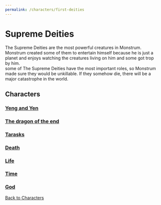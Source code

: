 ```yaml
---
permalink: /characters/first-deities
---
```

# Supreme Deities 
The Supreme Deities are the most powerful creatures in Monstrum. Monstrum created some of them to entertain himself because he is just a planet and enjoys watching the creatures living on him and some got trop by him.   
some of The Supreme Deities have the most important roles, so Monstrum made sure they would be unkillable. If they somehow die, there will be a major catastrophe in the world.

## Characters
###  [Yeng and Yen](first-deities/Yeng_and_Yen.md) 
###  [The dragon of the end](first-deities/The_dragon_of_the_end.md)
###  [Tarasks](first-deities/Tarasks.md)
###  [Death](first-deities/death.md) 
###  [Life](first-deities/Life.md)
###  [Time](first-deities/Time.md) 
###  [God](first-deities/God.md)


[Back to Characters](characters.md)
